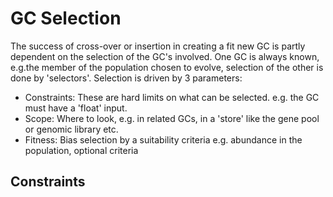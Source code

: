 # GC Selection

The success of cross-over or insertion in creating a fit new GC is partly dependent on the selection of the GC's involved. One GC is always known, e.g.the member of the population chosen to evolve, selection of the other is done by 'selectors'. Selection is driven by 3 parameters:

- Constraints: These are hard limits on what can be selected. e.g. the GC must have a 'float' input.
- Scope: Where to look, e.g. in related GCs, in a 'store' like the gene pool or genomic library etc.
- Fitness: Bias selection by a suitability criteria e.g. abundance in the population, optional criteria

## Constraints


